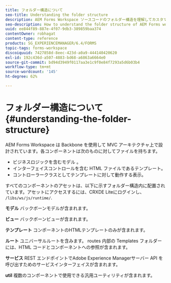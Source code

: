 ```yaml
---
title: フォルダー構造について
seo-title: Understanding the folder structure
description: AEM Forms Workspace ソースコードのフォルダー構造を理解してカスタマイズする方法。
seo-description: How to understand the folder structure of AEM Forms workspace source code to customize.
uuid: ee844f89-887e-4f07-9db3-389859baa374
contentOwner: robhagat
content-type: reference
products: SG_EXPERIENCEMANAGER/6.4/FORMS
topic-tags: forms-workspace
discoiquuid: 7427858d-8eec-423d-a0a9-444140420620
exl-id: 192c436d-a507-4883-bd68-a6863a6664e0
source-git-commit: bd94d3949f0117aa3e1c9f0e84f7293a5d6b03b4
workflow-type: tm+mt
source-wordcount: '145'
ht-degree: 62%

---
```


# フォルダー構造について {#understanding-the-folder-structure}

AEM Forms Workspace は Backbone を使用して MVC アーキテクチャ上で設計されています。各コンポーネントは次のものに対してファイルを持ちます。

* ビジネスロジックを含むモデル 。
* インターフェイスコントロールを含む HTML ファイルであるテンプレート。
* コントローラークラスとしてテンプレートに対して動作する表示。

すべてのコンポーネントのアセットは、以下に示すフォルダー構造内に配置されています。アセットにアクセスするには、CRXDE Liteにログインし、 `/libs/ws/js/runtime/`.

**モデル** バックボーンモデルが含まれます。

**ビュー** バックボーンビューが含まれます。

**テンプレート** コンポーネントのHTMLテンプレートのみが含まれます。

**ルート** ユニバーサルルートを含みます。 routes 内部の Templates フォルダーには、HTML コードとコンポーネントへの参照が含まれます。

**サービス** REST エンドポイントでAdobe Experience Managerサーバー API を呼び出すためのサービスインターフェイスが含まれます。

**util** 複数のコンポーネントで使用できる汎用ユーティリティが含まれます。
